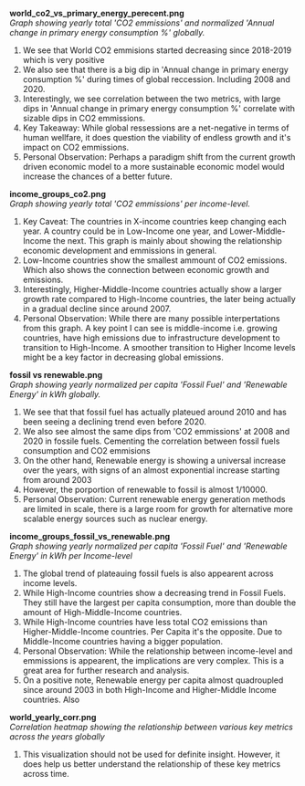 **world_co2_vs_primary_energy_perecent.png**  
*Graph showing yearly total 'CO2 emmissions' and normalized 'Annual change in primary energy consumption %' globally.*  

1. We see that World CO2 emmisions started decreasing since 2018-2019 which is very positive
2. We also see that there is a big dip in 'Annual change in primary energy consumption %' during times of global reccession. Including 2008 and 2020.
3. Interestingly, we see correlation between the two metrics, with large dips in 'Annual change in primary energy consumption %' correlate with sizable dips in CO2 emmissions.
4. Key Takeaway: While global ressessions are a net-negative in terms of human wellfare, it does question the viability of endless growth and it's impact on CO2 emmissions.
5. Personal Observation: Perhaps a paradigm shift from the current growth driven economic model to a more sustainable economic model would increase the chances of a better future.

**income_groups_co2.png**  
*Graph showing yearly total 'CO2 emmissions' per income-level.*  

1.  Key Caveat: The countries in X-income countries keep changing each year. A country could be in Low-Income one year, and Lower-Middle-Income the next. This graph is mainly about showing the relationship economic development and emmissions in general. 
3.  Low-Income countries show the smallest ammount of CO2 emissions. Which also shows the connection between economic growth and emissions.
4.  Interestingly, Higher-Middle-Income countries actually show a larger growth rate compared to High-Income countries, the later being actually in a gradual decline since around 2007.
5.  Personal Observation: While there are many possible interpertations from this graph. A key point I can see is middle-income i.e. growing countries, have high emissions due to infrastructure development to transition to High-Income. A smoother transition to Higher Income levels might be a key factor in decreasing global emissions.

**fossil vs renewable.png**  
*Graph showing yearly normalized per capita 'Fossil Fuel' and 'Renewable Energy' in kWh globally.*  

1. We see that that fossil fuel has actually plateued around 2010 and has been seeing a declining trend even before 2020.
2. We also see almost the same dips from 'CO2 emmissions' at 2008 and 2020 in fossile fuels. Cementing the correlation between fossil fuels consumption and CO2 emmisions
3. On the other hand, Renewable energy is showing a universal increase over the years, with signs of an almost exponential increase starting from around 2003
4. However, the porportion of renewable to fossil is almost 1/10000. 
5. Personal Observation: Current renewable energy generation methods are limited in scale, there is a large room for growth for alternative more scalable energy sources such as nuclear energy.

**income_groups_fossil_vs_renewable.png**  
*Graph showing yearly normalized per capita 'Fossil Fuel' and 'Renewable Energy' in kWh per Income-level*  

1. The global trend of plateauing fossil fuels is also appearent across income levels.
3. While High-Income countries show a decreasing trend in Fossil Fuels. They still have the largest per capita consumption, more than double the amount of High-Middle-Income countries.
4. While High-Income countries have less total CO2 emissions than Higher-Middle-Income countries. Per Capita it's the opposite. Due to Middle-Income countries having a bigger population.
5. Personal Observation: While the relationship between income-level and emmissions is appearent, the implications are very complex. This is a great area for further research and analysis.
6. On a positive note, Renewable energy per capita almost quadroupled since around 2003 in both High-Income and Higher-Middle Income countries. Also 

**world_yearly_corr.png**  
*Correlation heatmap showing the relationship between various key metrics across the years globally*  

1. This visualization should not be used for definite insight. However, it does help us better understand the relationship of these key metrics across time.
